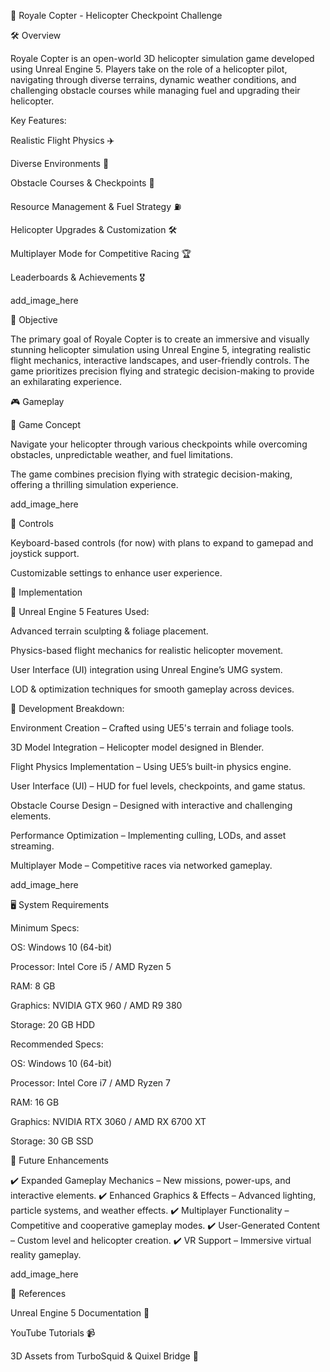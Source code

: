 🚁 Royale Copter - Helicopter Checkpoint Challenge

🛠️ Overview

Royale Copter is an open-world 3D helicopter simulation game developed using Unreal Engine 5. Players take on the role of a helicopter pilot, navigating through diverse terrains, dynamic weather conditions, and challenging obstacle courses while managing fuel and upgrading their helicopter.

Key Features:

Realistic Flight Physics ✈️

Diverse Environments 🌄

Obstacle Courses & Checkpoints 🚧

Resource Management & Fuel Strategy ⛽

Helicopter Upgrades & Customization 🛠️

Multiplayer Mode for Competitive Racing 🏆

Leaderboards & Achievements 🎖️

add_image_here

🎯 Objective

The primary goal of Royale Copter is to create an immersive and visually stunning helicopter simulation using Unreal Engine 5, integrating realistic flight mechanics, interactive landscapes, and user-friendly controls. The game prioritizes precision flying and strategic decision-making to provide an exhilarating experience.

🎮 Gameplay

🔹 Game Concept

Navigate your helicopter through various checkpoints while overcoming obstacles, unpredictable weather, and fuel limitations.

The game combines precision flying with strategic decision-making, offering a thrilling simulation experience.

add_image_here

🔹 Controls

Keyboard-based controls (for now) with plans to expand to gamepad and joystick support.

Customizable settings to enhance user experience.

🚀 Implementation

🔹 Unreal Engine 5 Features Used:

Advanced terrain sculpting & foliage placement.

Physics-based flight mechanics for realistic helicopter movement.

User Interface (UI) integration using Unreal Engine’s UMG system.

LOD & optimization techniques for smooth gameplay across devices.

🔹 Development Breakdown:

Environment Creation – Crafted using UE5's terrain and foliage tools.

3D Model Integration – Helicopter model designed in Blender.

Flight Physics Implementation – Using UE5’s built-in physics engine.

User Interface (UI) – HUD for fuel levels, checkpoints, and game status.

Obstacle Course Design – Designed with interactive and challenging elements.

Performance Optimization – Implementing culling, LODs, and asset streaming.

Multiplayer Mode – Competitive races via networked gameplay.

add_image_here

🖥️ System Requirements

Minimum Specs:

OS: Windows 10 (64-bit)

Processor: Intel Core i5 / AMD Ryzen 5

RAM: 8 GB

Graphics: NVIDIA GTX 960 / AMD R9 380

Storage: 20 GB HDD

Recommended Specs:

OS: Windows 10 (64-bit)

Processor: Intel Core i7 / AMD Ryzen 7

RAM: 16 GB

Graphics: NVIDIA RTX 3060 / AMD RX 6700 XT

Storage: 30 GB SSD

🔮 Future Enhancements

✔️ Expanded Gameplay Mechanics – New missions, power-ups, and interactive elements.
✔️ Enhanced Graphics & Effects – Advanced lighting, particle systems, and weather effects.
✔️ Multiplayer Functionality – Competitive and cooperative gameplay modes.
✔️ User-Generated Content – Custom level and helicopter creation.
✔️ VR Support – Immersive virtual reality gameplay.

add_image_here

📜 References

Unreal Engine 5 Documentation 📖

YouTube Tutorials 📹

3D Assets from TurboSquid & Quixel Bridge 🎨
